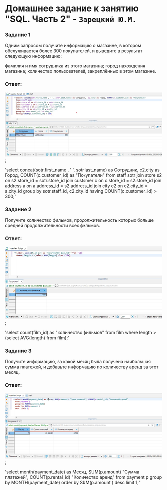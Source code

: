 # Домашнее задание к занятию "SQL. Часть 2" - `Зарецкий Ю.М.`




### Задание 1
Одним запросом получите информацию о магазине, в котором обслуживается более 300 покупателей, и выведите в результат следующую информацию:

фамилия и имя сотрудника из этого магазина;
город нахождения магазина;
количество пользователей, закреплённых в этом магазине.

### Ответ:
![1](https://github.com/daroutine/sys-pattern-homework/blob/main/1.jpg);

'select concat(sotr.first_name , ' ', sotr.last_name) as Сотрудник,  c2.city as Город, COUNT(c.customer_id) as "Покупатели"
from staff sotr
join store s2 on s2.store_id = sotr.store_id 
join customer c on c.store_id = s2.store_id
join address a on a.address_id = s2.address_id 
join city c2 on c2.city_id = a.city_id 
group by sotr.staff_id, c2.city_id 
having COUNT(c.customer_id) > 300;'

### Задание 2
Получите количество фильмов, продолжительность которых больше средней продолжительности всех фильмов.

### Ответ:
![2](https://github.com/daroutine/sys-pattern-homework/blob/main/2.jpg);

'select count(film_id) as "количество фильмов" from film 
where length > (select AVG(length) from film);'
### Задание 3
Получите информацию, за какой месяц была получена наибольшая сумма платежей, и добавьте информацию по количеству аренд за этот месяц.

### Ответ:

![3](https://github.com/daroutine/sys-pattern-homework/blob/main/3.png);

'select month(payment_date) as Месяц, SUM(p.amount) "Сумма платежей", COUNT(p.rental_id) "Количество аренд" 
from payment p
group by MONTH(payment_date)
order by SUM(p.amount ) 
desc limit 1;'
